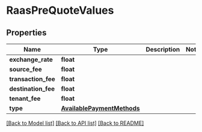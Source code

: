 # RaasPreQuoteValues


## Properties
Name | Type | Description | Notes
------------ | ------------- | ------------- | -------------
**exchange_rate** | **float** |  | 
**source_fee** | **float** |  | 
**transaction_fee** | **float** |  | 
**destination_fee** | **float** |  | 
**tenant_fee** | **float** |  | 
**type** | [**AvailablePaymentMethods**](AvailablePaymentMethods.md) |  | 

[[Back to Model list]](../README.md#documentation-for-models) [[Back to API list]](../README.md#documentation-for-api-endpoints) [[Back to README]](../README.md)



